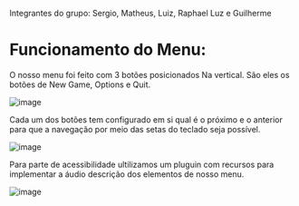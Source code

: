 Integrantes do grupo: Sergio, Matheus, Luiz, Raphael Luz e Guilherme

# Funcionamento do Menu:


O nosso menu foi feito com 3 botões posicionados Na vertical. São eles os botões de New Game, Options e Quit. 

![image](https://user-images.githubusercontent.com/84201043/134445886-3b15456d-e6b8-417d-b6e6-9996b03120a2.png)


Cada um dos botões tem configurado em si qual é o próximo e o anterior para que a navegação por meio das setas do teclado seja possível. 

![image](https://user-images.githubusercontent.com/84201043/134445917-bbd32900-6568-4f44-a165-e584f6ddbe30.png)


Para parte de acessibilidade ultilizamos um pluguin com recursos para implementar a áudio descrição dos elementos de nosso menu.

![image](https://user-images.githubusercontent.com/84201043/134445931-4b8704e0-5f9a-47e7-8724-1c8dad70ed67.png)

